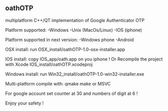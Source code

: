 oathOTP
-------
multiplatform C++/QT implementation of Google Authenticator OTP

Platform supported:
-Windows
-Unix (MacOs/Linux)
-IOS (iphone)

Platform supported in next version:
-Windows phone
-Android

OSX install:
run OSX_install/oathOTP-1.0-osx-installer.app

IOS install:
copy IOS_app/oath.app on you iphone !
Or
Recompile the project with Xcode IOS_install/oathOTP.xcodeproj

Windows install:
run Win32_install/oathOTP-1.0-win32-installer.exe

Multi-platform compile with:
qmake
make or MSVC

For google account set counter at 30 and numbers of digit at 6 !

Enjoy your safety !
